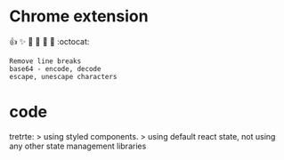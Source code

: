 # Chrome extension 
:+1: :sparkles: :camel: :tada:
:rocket: :metal: :octocat:

    Remove line breaks
    base64 - encode, decode
    escape, unescape characters

# code
   tretrte:
    > using styled components.
    > using default react state, not using any other state management libraries
